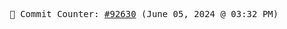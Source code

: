 <p align="center">
    <samp>
        📮 Commit Counter: <a href="https://github.com/Javascript-void0/Javascript-void0/commits/main">#92630</a> (June 05, 2024 @ 03:32 PM)
    </samp>
</p>
